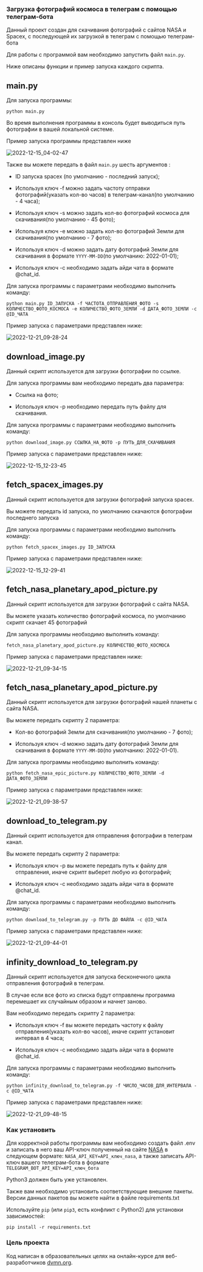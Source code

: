 ### Загрузка фотографий космоса в телеграм с помощью телеграм-бота

Данный проект создан для скачивания фотографий с сайтов NASA и Spacex, с последующей их загрузкой в телеграм с помощью телеграм-бота 

Для работы с программой вам необходимо запустить файл ```main.py```. 

Ниже описаны функции и пример запуска каждого скрипта. 


## main.py

Для запуска программы: 

```
python main.py
```
Во время выполнения программы в консоль будет выводиться путь фотографии в вашей локальной системе.

Пример запуска программы представлен ниже

![2022-12-15_04-02-47](https://user-images.githubusercontent.com/42433463/207741472-b11187dc-4921-4ba8-b389-f59c8dea393b.png)

Также вы можете передать в файл ```main.py``` шесть аргументов : 

* ID запуска spacex (по умолчанию - последний запуск);

* Используя ключ -f можно задать частоту отправки фотографий(указать кол-во часов) в телеграм-канал(по умолчанию - 4 часа);

* Используя ключ -s можно задать кол-во фотографий космоса для скачивания(по умолчанию - 45 фото);

* Используя ключ -e можно задать кол-во фотографий Земли для скачивания(по умолчанию - 7 фото);

* Используя ключ -d можно задать дату фотографий Земли для скачивания в формате 
```YYYY-MM-DD```(по умолчанию: 2022-01-01);

* Используя ключ -с необходимо задать айди чата в формате @chat_id.

Для запуска программы с параметрами необходимо выполнить команду: 

```
python main.py ID_ЗАПУСКА -f ЧАСТОТА_ОТПРАВЛЕНИЯ_ФОТО -s КОЛИЧЕСТВО_ФОТО_КОСМОСА -e КОЛИЧЕСТВО_ФОТО_ЗЕМЛИ -d ДАТА_ФОТО_ЗЕМЛИ -c @ID_ЧАТА
```
Пример запуска с параметрами представлен ниже:

![2022-12-21_09-28-24](https://user-images.githubusercontent.com/42433463/208828569-654638e5-502a-486c-97e3-8da5e252a7ce.png)



## download_image.py

Данный скрипт используется для загрузки фотографии по ссылке.

Для запуска программы вам необходимо передать два параметра:

* Ссылка на фото;

* Используя ключ -p необходимо передать путь файлу для скачивания.

Для запуска программы с параметрами необходимо выполнить команду: 

```
python download_image.py CСЫЛКА_НА_ФОТО -p ПУТЬ_ДЛЯ_СКАЧИВАНИЯ
```
Пример запуска с параметрами представлен ниже:

![2022-12-15_12-23-45](https://user-images.githubusercontent.com/42433463/207809458-cc8a7df9-476e-4e10-93ac-62e8944bf09a.png)


## fetch_spacex_images.py

Данный скрипт используется для загрузки фотографий запуска spacex.

Вы можете передать id запуска, по умолчанию скачаются фотографии последнего запуска

Для запуска программы с параметрами необходимо выполнить команду: 

```
python fetch_spacex_images.py ID_ЗАПУСКА
```
Пример запуска с параметрами представлен ниже:

![2022-12-15_12-29-41](https://user-images.githubusercontent.com/42433463/207810475-c6684529-d94b-4ec0-b842-e28a52905b2b.png)


## fetch_nasa_planetary_apod_picture.py

Данный скрипт используется для загрузки фотографий c сайта NASA.

Вы можете указать количество фотографий космоса, по умолчанию скрипт скачает 45 фотографий

Для запуска программы необходимо выполнить команду: 

```
fetch_nasa_planetary_apod_picture.py КОЛИЧЕСТВО_ФОТО_КОСМОСА
```
Пример запуска с параметрами представлен ниже:

![2022-12-21_09-34-15](https://user-images.githubusercontent.com/42433463/208829344-86e13386-af95-4587-9d77-ef2b64518ac4.png)


## fetch_nasa_planetary_apod_picture.py

Данный скрипт используется для загрузки фотографий нашей планеты c сайта NASA.

Вы можете передать скрипту 2 параметра:

* Кол-во фотографий Земли для скачивания(по умолчанию - 7 фото);

* Используя ключ -d можно задать дату фотографий Земли для скачивания в формате 
```YYYY-MM-DD```(по умолчанию: 2022-01-01).

Для запуска программы необходимо выполнить команду: 

```
python fetch_nasa_epic_picture.py КОЛИЧЕСТВО_ФОТО_ЗЕМЛИ -d ДАТА_ФОТО_ЗЕМЛИ
```
Пример запуска с параметрами представлен ниже:

![2022-12-21_09-38-57](https://user-images.githubusercontent.com/42433463/208829885-e3ca20be-46d0-4e0a-a49f-259b0bb2023b.png)


## download_to_telegram.py

Данный скрипт используется для отправления фотографии в телеграм канал.

Вы можете передать скрипту 2 параметра:

* Используя ключ -p вы можете передать путь к файлу для отправления, иначе скрипт выберет любую из фотографий;

* Используя ключ -с необходимо задать айди чата в формате @chat_id.

Для запуска программы с параметрами необходимо выполнить команду: 

```
python download_to_telegram.py -p ПУТЬ ДО ФАЙЛА -c @ID_ЧАТА 
```
Пример запуска с параметрами представлен ниже:

![2022-12-21_09-44-01](https://user-images.githubusercontent.com/42433463/208830535-8dfff010-b2ea-4fe6-8d5f-289a547f496d.png)


## infinity_download_to_telegram.py

Данный скрипт используется для запуска бесконечного цикла отправления фотографий в телеграм.

В случае если все фото из списка будут отправлены программа перемешает их случайным образом и начнет заново.

Вам необходимо передать скрипту 2 параметра: 

* Используя ключ -f вы можете передать частоту к файлу отправления(указать кол-во часов), иначе скрипт установит интервал в 4 часа;

* Используя ключ -с необходимо задать айди чата в формате @chat_id.

Для запуска программы с параметрами необходимо выполнить команду: 

```
python infinity_download_to_telegram.py -f ЧИСЛО_ЧАСОВ_ДЛЯ_ИНТЕРВАЛА -c @ID_ЧАТА 
```
Пример запуска с параметрами представлен ниже:

![2022-12-21_09-48-15](https://user-images.githubusercontent.com/42433463/208831086-857dda12-bfb8-4021-8a26-78cf9a3cb7da.png)


### Как установить

Для корректной работы программы вам необходимо создать файл .env и записать в него ваш API-ключ полученный на сайте [NASA](https://api.nasa.gov/#signUp) в следующем формате: ```NASA_API_KEY=API_ключ_nasa```, а также записать API-ключ вашего телеграм-бота в формате ```TELEGRAM_BOT_API_KEY=API_ключ_бота```

Python3 должен быть уже установлен. 

Также вам необходимо установить соответствующие внешние пакеты. Версии данных пакетов вы можете найти в файле requirements.txt

Используйте `pip` (или `pip3`, есть конфликт с Python2) для установки зависимостей:
```
pip install -r requirements.txt
```


### Цель проекта

Код написан в образовательных целях на онлайн-курсе для веб-разработчиков [dvmn.org](https://dvmn.org/).
